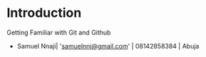 # Introduction
Getting Familiar with Git and Github
* Samuel Nnaji| 'samuelnnj@gmail.com' | 08142858384 | Abuja